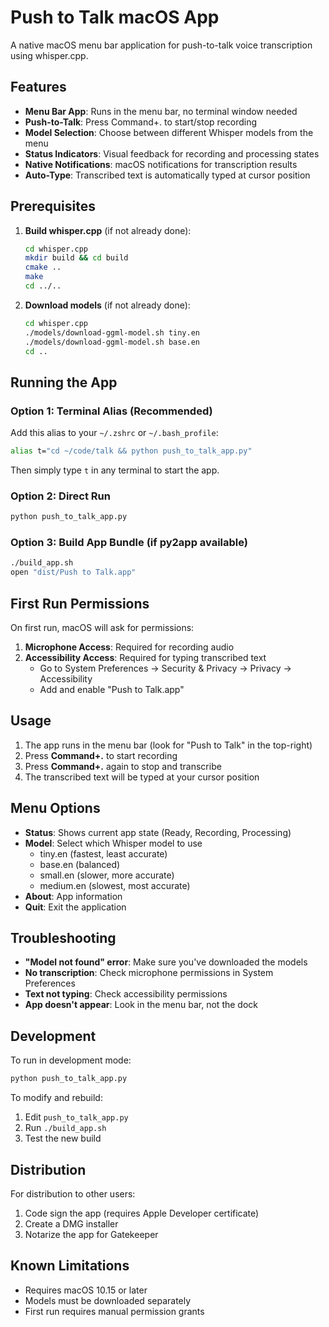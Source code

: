 # Push to Talk macOS App

A native macOS menu bar application for push-to-talk voice transcription using whisper.cpp.

## Features

- **Menu Bar App**: Runs in the menu bar, no terminal window needed
- **Push-to-Talk**: Press Command+. to start/stop recording
- **Model Selection**: Choose between different Whisper models from the menu
- **Status Indicators**: Visual feedback for recording and processing states
- **Native Notifications**: macOS notifications for transcription results
- **Auto-Type**: Transcribed text is automatically typed at cursor position

## Prerequisites

1. **Build whisper.cpp** (if not already done):
   ```bash
   cd whisper.cpp
   mkdir build && cd build
   cmake ..
   make
   cd ../..
   ```

2. **Download models** (if not already done):
   ```bash
   cd whisper.cpp
   ./models/download-ggml-model.sh tiny.en
   ./models/download-ggml-model.sh base.en
   cd ..
   ```

## Running the App

### Option 1: Terminal Alias (Recommended)
Add this alias to your `~/.zshrc` or `~/.bash_profile`:
```bash
alias t="cd ~/code/talk && python push_to_talk_app.py"
```

Then simply type `t` in any terminal to start the app.

### Option 2: Direct Run
```bash
python push_to_talk_app.py
```

### Option 3: Build App Bundle (if py2app available)
```bash
./build_app.sh
open "dist/Push to Talk.app"
```

## First Run Permissions

On first run, macOS will ask for permissions:

1. **Microphone Access**: Required for recording audio
2. **Accessibility Access**: Required for typing transcribed text
   - Go to System Preferences → Security & Privacy → Privacy → Accessibility
   - Add and enable "Push to Talk.app"

## Usage

1. The app runs in the menu bar (look for "Push to Talk" in the top-right)
2. Press **Command+.** to start recording
3. Press **Command+.** again to stop and transcribe
4. The transcribed text will be typed at your cursor position

## Menu Options

- **Status**: Shows current app state (Ready, Recording, Processing)
- **Model**: Select which Whisper model to use
  - tiny.en (fastest, least accurate)
  - base.en (balanced)
  - small.en (slower, more accurate)
  - medium.en (slowest, most accurate)
- **About**: App information
- **Quit**: Exit the application

## Troubleshooting

- **"Model not found" error**: Make sure you've downloaded the models
- **No transcription**: Check microphone permissions in System Preferences
- **Text not typing**: Check accessibility permissions
- **App doesn't appear**: Look in the menu bar, not the dock

## Development

To run in development mode:
```bash
python push_to_talk_app.py
```

To modify and rebuild:
1. Edit `push_to_talk_app.py`
2. Run `./build_app.sh`
3. Test the new build

## Distribution

For distribution to other users:
1. Code sign the app (requires Apple Developer certificate)
2. Create a DMG installer
3. Notarize the app for Gatekeeper

## Known Limitations

- Requires macOS 10.15 or later
- Models must be downloaded separately
- First run requires manual permission grants